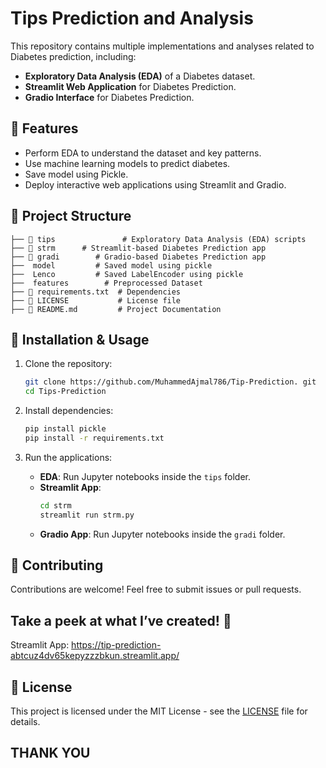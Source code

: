 # Tips Prediction and Analysis

This repository contains multiple implementations and analyses related to Diabetes prediction, including:

- **Exploratory Data Analysis (EDA)** of a Diabetes dataset.
- **Streamlit Web Application** for Diabetes Prediction.
- **Gradio Interface** for Diabetes Prediction.

## 📌 Features
- Perform EDA to understand the dataset and key patterns.
- Use machine learning models to predict diabetes.
- Save model using Pickle.
- Deploy interactive web applications using Streamlit and Gradio.

## 📂 Project Structure
```
├── 📂 tips               # Exploratory Data Analysis (EDA) scripts
├── 📂 strm      # Streamlit-based Diabetes Prediction app
├── 📂 gradi        # Gradio-based Diabetes Prediction app
├──  model         # Saved model using pickle
├──  Lenco         # Saved LabelEncoder using pickle
├──  features        # Preprocessed Dataset
├── 📜 requirements.txt  # Dependencies
├── 📜 LICENSE           # License file
├── 📜 README.md         # Project Documentation
```

## 🚀 Installation & Usage

1. Clone the repository:
   ```bash
   git clone https://github.com/MuhammedAjmal786/Tip-Prediction. git
   cd Tips-Prediction
   ```

2. Install dependencies:
   ```bash
   pip install pickle
   pip install -r requirements.txt
   ```

3. Run the applications:
   - **EDA**: Run Jupyter notebooks inside the `tips` folder.
   - **Streamlit App**:
     ```bash
     cd strm
     streamlit run strm.py
     ```
   - **Gradio App**: Run Jupyter notebooks inside the `gradi` folder.

## 🤝 Contributing
Contributions are welcome! Feel free to submit issues or pull requests.


## Take a peek at what I’ve created! 👀
Streamlit App: https://tip-prediction-abtcuz4dv65kepyzzzbkun.streamlit.app/

## 📜 License
This project is licensed under the MIT License - see the [LICENSE](LICENSE) file for details.

## **THANK YOU**
